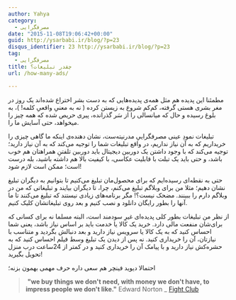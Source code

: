 ```yaml
---
author: Yahya
category:
  - مصرفگرایی
date: "2015-11-08T19:06:42+00:00"
guid: http://ysarbabi.ir/blog/?p=23
disqus_identifier: 23 http://ysarbabi.ir/blog/?p=23
tag:
  - مصرفگرایی
title: چقدر تبلیغات؟
url: /how-many-ads/

---
```

مطمئنا این پدیده هم مثل همه‌ی پدیده‌هایی که به دست بشر اختراع شده‌اند یک روز در مغر بشری هستی گرفته، کم‌کم شروع به زیستن کرده ( نه به معنیِ واقعیِ کلمه!‌ )، به بلوغ رسیده و حال که میانسالی را از سَر گذرانده، پیری حریص شده که همه چیز را میخواهد، حتی آسایش ما را.

تبلیغات نمودِ عینی مصرفگراییِ مدرنیته‌ست، نشان دهنده‌ی اینکه ما گاهی چیزی را خریداریم که به آن نیاز نداریم، در واقع تبلیغات شما را توجیه می‌کند که به آن نیاز دارید؛ توجیه می‌کند که با وجود داشتن یک دوربین دیجیتال باید دوربین تلفتنِ همراهتان هم خوب باشد، و حتی باید یک تبلت با قابلیت عکاسی، با کیفیت بالا هم داشته باشید،‌ بله درست است؛ ممکن است لازم شود!

حتی به نقطه‌ای رسیده‌ایم که برای محصول‌مان تبلیغ می‌کنیم تا بتوانیم به دیگران تبلیغ نشان دهیم؛ مثلا من برای وبلاگم تبلیغ می‌کنم، چرا، تا دیگران بیایند و تبلیغاتی که من در وبلاگم دارم را ببینند. مضحک نیست؟! مگر برنامه‌های زیادی نیستند که تبلیغ می‌کنند تا ما آنها را بطور رایگان دانلود و نصب کنیم و بعد روی تبلیغاتشان کلیک کنیم.

از نظر من تبلیغات بطور کلی پدیده‌ای غیرِ سودمند است، البته مسلما نه برای کسانی که برای‌شان منفعت مالی دارد. خرید یک کالا یا خدمت باید بر اساس نیاز باشد، یعنی شما احساس کنید که به یک کالا یا سرویس نیاز دارید و بعد دنبالش بگردید و متناسب با نیازتان، آن را خریداری کنید. نه پس از دیدن یک تبلیغ وسط فیلم احساس کنید که به حشره‌کش نیاز دارید و با پیامک آن را خریداری کنید و در کمتر از 24ساعت درب منزل تحویل بگیرید!

احتمالا دیوید فینچر هم سعی داره حرف مهمی بهمون بزنه؛

> ‌ **"we buy things we don't need, with money we don't have, to impress people we don't like."** Edward Norton \_ [Fight Club](http://www.imdb.com/title/tt0137523/)
